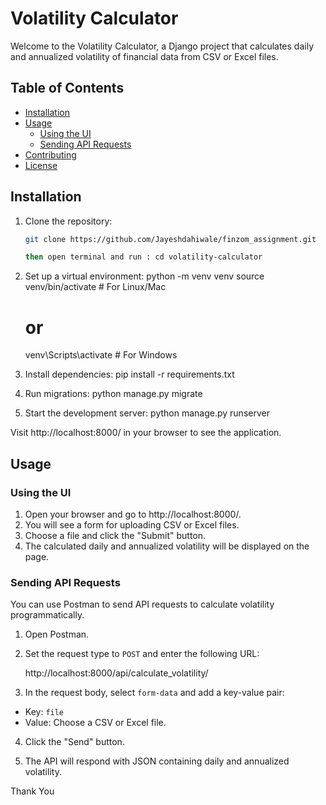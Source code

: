 # Volatility Calculator

Welcome to the Volatility Calculator, a Django project that calculates daily and annualized volatility of financial data from CSV or Excel files.

## Table of Contents
- [Installation](#installation)
- [Usage](#usage)
  - [Using the UI](#using-the-ui)
  - [Sending API Requests](#sending-api-requests)
- [Contributing](#contributing)
- [License](#license)

## Installation

1. Clone the repository:
    ```bash
    git clone https://github.com/Jayeshdahiwale/finzom_assignment.git

    then open terminal and run : cd volatility-calculator
2. Set up a virtual environment:
    python -m venv venv
    source venv/bin/activate  # For Linux/Mac
    # or
    venv\Scripts\activate  # For Windows

3. Install dependencies:
    pip install -r requirements.txt

4. Run migrations:
    python manage.py migrate

5. Start the development server:
    python manage.py runserver

Visit http://localhost:8000/ in your browser to see the application.

## Usage

### Using the UI

1. Open your browser and go to http://localhost:8000/.
2. You will see a form for uploading CSV or Excel files.
3. Choose a file and click the "Submit" button.
4. The calculated daily and annualized volatility will be displayed on the page.

### Sending API Requests

You can use Postman to send API requests to calculate volatility programmatically.

1. Open Postman.

2. Set the request type to `POST` and enter the following URL:

    http://localhost:8000/api/calculate_volatility/


3. In the request body, select `form-data` and add a key-value pair:
- Key: `file`
- Value: Choose a CSV or Excel file.

4. Click the "Send" button.

5. The API will respond with JSON containing daily and annualized volatility.


Thank You